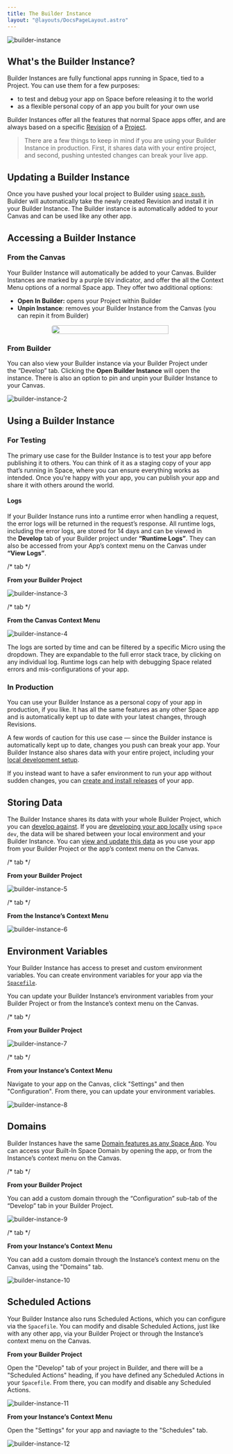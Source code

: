 ```yaml
---
title: The Builder Instance
layout: "@layouts/DocsPageLayout.astro"
---
```


![builder-instance](/docs-assets/build/builder-instance-headline.png)

## What's the Builder Instance?

Builder Instances are fully functional apps running in Space, tied to a Project. You can use them for a few purposes:

- to test and debug your app on Space before releasing it to the world
- as a flexible personal copy of an app you built for your own use

Builder Instances offer all the features that normal Space apps offer, and are always based on a specific [Revision](/docs/en/build/fundamentals/development/pushing#the-space-build-pipeline) of a  [Project](/docs/en/build/fundamentals/development/projects).

> There are a few things to keep in mind if you are using your Builder Instance in production. First, it shares data with your entire project, and second, pushing untested changes can break your live app.

## Updating a Builder Instance

Once you have pushed your local project to Builder using [`space push`](/docs/en/build/fundamentals/development/pushing), Builder will automatically take the newly created Revision and install it in your Builder Instance. The Builder instance is automatically added to your Canvas and can be used like any other app.

## Accessing a Builder Instance

### From the Canvas

Your Builder Instance will automatically be added to your Canvas. Builder Instances are marked by a purple `DEV` indicator, and offer the all the Context Menu options of a normal Space app. They offer two additional options:

- **Open In Builder:** opens your Project within Builder
- **Unpin Instance**: removes your Builder Instance from the Canvas (you can repin it from Builder)

<div style="display:flex; justify-content: center;"><img style="border-radius: 5px; width: 90%; max-width:300px;" src="/docs-assets/build/builder-instance-1.png"/> </div>

### From Builder

You can also view your Builder instance via your Builder Project under the ”Develop” tab. Clicking the **Open Builder Instance** will open the instance. There is also an option to pin and unpin your Builder Instance to your Canvas.

![builder-instance-2](/docs-assets/build/builder-instance-2.png)

## Using a Builder Instance

### For Testing

The primary use case for the Builder Instance is to test your app before publishing it to others. You can think of it as a staging copy of your app that’s running in Space, where you can ensure everything works as intended. Once you're happy with your app, you can publish your app and share it with others around the world.

#### Logs

If your Builder Instance runs into a runtime error when handling a request, the error logs will be returned in the request’s response. All runtime logs, including the error logs, are stored for 14 days and can be viewed in the **Develop** tab of your Builder project under **“Runtime Logs”**.  They can also be accessed from your App’s context menu on the Canvas under **“View Logs”**.

/* tab */

**From your Builder Project**

![builder-instance-3](/docs-assets/build/builder-instance-3.png)

/* tab */

**From the Canvas Context Menu**

![builder-instance-4](/docs-assets/build/builder-instance-4.png)

The logs are sorted by time and can be filtered by a specific Micro using the dropdown. They are expandable to the full error stack trace, by clicking on any individual log. Runtime logs can help with debugging Space related errors and mis-configurations of your app.

### In Production

You can use your Builder Instance as a personal copy of your app in production, if you like. It has all the same features as any other Space app and is automatically kept up to date with your latest changes, through Revisions.

A few words of caution for this use case — since the Builder instance is automatically kept up to date, changes you push can break your app. Your Builder Instance also shares data with your entire project, including your [local development setup](/docs/en/build/fundamentals/development/local-development).

If you instead want to have a safer environment to run your app without sudden changes, you can [create and install releases](/docs/en/publish/intro) of your app.

## Storing Data

The Builder Instance shares its data with your whole Builder Project, which you can [develop against](/docs/en/build/fundamentals/data-storage#developing-with-base-and-drive). If you are [developing your app locally](/docs/en/build/fundamentals/development/local-development) using `space dev`, the data will be shared between your local environment and your Builder Instance. You can [view and update this data](/docs/en/use/your-data/guis) as you use your app from your Builder Project or the app’s context menu on the Canvas.

/* tab */

**From your Builder Project**

![builder-instance-5](/docs-assets/build/builder-instance-5.png)

/* tab */

**From the Instance’s Context Menu**

![builder-instance-6](/docs-assets/build/builder-instance-6.png)

## Environment Variables

Your Builder Instance has access to preset and custom environment variables. You can create environment variables for your app via the [`Spacefile`](/docs/en/build/reference/spacefile#env).

You can update your Builder Instance’s environment variables from your Builder Project or from the Instance’s context menu on the Canvas.

/* tab */

**From your Builder Project**

![builder-instance-7](/docs-assets/build/builder-instance-7.png)

/* tab */

**From your Instance’s Context Menu**

Navigate to your app on the Canvas, click "Settings" and then "Configuration". From there, you can update your environment variables.

![builder-instance-8](/docs-assets/build/builder-instance-8.png)

## Domains

Builder Instances have the same [Domain features as any Space App](/docs/en/use/space-apps/domains). You can access your Built-In Space Domain by opening the app, or from the Instance’s context menu on the Canvas.

/* tab */

**From your Builder Project**

You can add a custom domain through the “Configuration” sub-tab of the “Develop” tab in your Builder Project.

![builder-instance-9](/docs-assets/build/builder-instance-9.png)

/* tab */

**From your Instance’s Context Menu**

You can add a custom domain through the Instance’s context menu on the Canvas, using the "Domains" tab.

![builder-instance-10](/docs-assets/build/builder-instance-10.png)


## Scheduled Actions

Your Builder Instance also runs Scheduled Actions, which you can configure via the `Spacefile`. You can modify and disable Scheduled Actions, just like with any other app, via your Builder Project or through the Instance’s context menu on the Canvas.

**From your Builder Project**

Open the "Develop" tab of your project in Builder, and there will be a "Scheduled Actions" heading, if you have defined any Scheduled Actions in your `Spacefile`. From there, you can modify and disable any Scheduled Actions.

![builder-instance-11](/docs-assets/build/builder-instance-12.png)

**From your Instance’s Context Menu**

Open the "Settings" for your app and naviagte to the "Schedules" tab.

![builder-instance-12](/docs-assets/build/builder-instance-12.png)